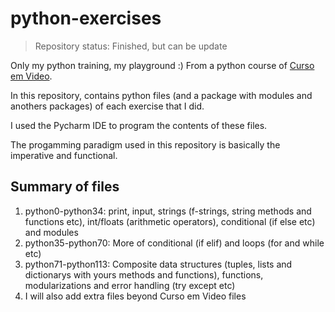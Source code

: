 # python-exercises
>Repository status: Finished, but can be update

Only my python training, my playground :) From a python course of [Curso em Video](https://www.cursoemvideo.com/curso/python-3-mundo-3/).

In this repository, contains python files (and a package with modules and anothers packages) of each exercise that I did. 

I used the Pycharm IDE to program the contents of these files.

The progamming paradigm used in this repository is basically the imperative and functional.

## Summary of files
1. python0-python34: print, input, strings (f-strings, string methods and functions etc), int/floats (arithmetic operators), conditional (if else etc) and modules
2. python35-python70: More of conditional (if elif) and loops (for and while etc)
3. python71-python113: Composite data structures (tuples, lists and dictionarys with yours methods and functions), functions, modularizations and error handling (try except etc)
4. I will also add extra files beyond Curso em Video files
